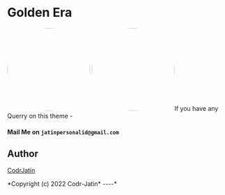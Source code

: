 <br align="center">


# Golden Era

<img src="https://raw.githubusercontent.com/PawelBorkar/vscode-JellyFish/star/assets/jellyfish.png" height="190px" width="190px" style="border-radius:50%;">
<img src="https://github.com/Codr-J/Golden-Era/blob/master/images/logo.jpg" height="190px" width="190px" style="border-radius:50%;>
## Golden Era is a VS Code theme 
`Golden Era` is a VS code Theme for web developer's and Programmer's

* This theme is awesome and a great combination of golden yellow and dark blue color.
* This theme looks professional and let user work for a long period of time.

### If you have any Querry on this theme -
#### Mail Me on `jatinpersonalid@gmail.com`
## Author
[CodrJatin](https://github.com/Codr-J)

</div>
*Copyright (c) 2022 Codr-Jatin*
----*